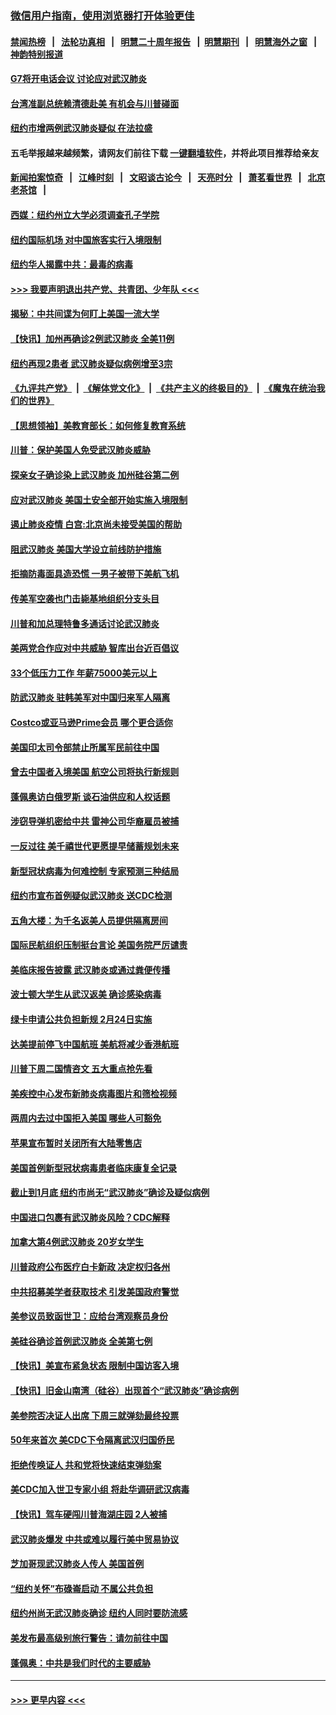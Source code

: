 ### [微信用户指南，使用浏览器打开体验更佳](https://github.com/gfw-breaker/banned-news1/blob/master/indexes/wechat-guide.md?t=0)
#### [禁闻热榜](热点新闻.md?t=0)  &nbsp;&nbsp;|&nbsp;&nbsp; [法轮功真相](https://github.com/gfw-breaker/truth/blob/master/README.md?t=0) &nbsp;&nbsp;|&nbsp;&nbsp; [明慧二十周年报告](https://github.com/gfw-breaker/mh-reports/blob/master/README.md?t=0) &nbsp;&nbsp;|&nbsp;&nbsp;[明慧期刊](https://github.com/gfw-breaker/mh-qikan) &nbsp;&nbsp;|&nbsp;&nbsp; [明慧海外之窗](https://github.com/gfw-breaker/mh-news/blob/master/README.md?t=0) &nbsp;&nbsp;|&nbsp;&nbsp; [神韵特别报道](https://github.com/gfw-breaker/mh-news/blob/master/shenyun.md?t=0)
#### [G7将开电话会议 讨论应对武汉肺炎](../pages/nsc412/n11841658.md?t=02040033) 
#### [台湾准副总统赖清德赴美 有机会与川普碰面](../pages/nsc412/n11841332.md?t=02040033) 
#### [纽约市增两例武汉肺炎疑似 在法拉盛](../pages/nsc412/n11840625.md?t=02040033) 
#### 五毛举报越来越频繁，请网友们前往下载 [一键翻墙软件](https://github.com/gfw-breaker/ssr-accounts)，并将此项目推荐给亲友
#### [新闻拍案惊奇](https://github.com/gfw-breaker/banned-news1/blob/master/pages/link4.md) &nbsp;&nbsp;|&nbsp;&nbsp; [江峰时刻](https://github.com/gfw-breaker/banned-news1/blob/master/pages/link4.md) &nbsp;&nbsp;|&nbsp;&nbsp; [文昭谈古论今](https://github.com/gfw-breaker/banned-news1/blob/master/pages/link4.md) &nbsp;&nbsp;|&nbsp;&nbsp; [天亮时分](https://github.com/gfw-breaker/banned-news1/blob/master/pages/link4.md) &nbsp;&nbsp;|&nbsp;&nbsp; [萧茗看世界](https://github.com/gfw-breaker/banned-news1/blob/master/pages/link4.md) &nbsp;&nbsp;|&nbsp;&nbsp; [北京老茶馆](https://github.com/gfw-breaker/banned-news1/blob/master/pages/link4.md) &nbsp;&nbsp;|&nbsp;&nbsp; 
#### [西媒：纽约州立大学必须调查孔子学院](../pages/nsc412/n11840637.md?t=02040033) 
#### [纽约国际机场  对中国旅客实行入境限制](../pages/nsc412/n11840619.md?t=02040033) 
#### [纽约华人揭露中共：最毒的病毒](../pages/nsc412/n11840631.md?t=02040033) 
#### [>>> 我要声明退出共产党、共青团、少年队 <<<](https://github.com/begood0513/goodnews/blob/master/quit/letter.md) 
#### [揭秘：中共间谍为何盯上美国一流大学](../pages/nsc412/n11840270.md?t=02040033) 
#### [【快讯】加州再确诊2例武汉肺炎 全美11例](../pages/nsc412/n11840339.md?t=02040033) 
#### [纽约再现2患者 武汉肺炎疑似病例增至3宗](../pages/nsc412/n11840010.md?t=02040033) 
#### [《九评共产党》](https://github.com/begood0513/9ping.md/blob/master/README.md) &nbsp;|&nbsp; [《解体党文化》](../../../../jtdwh.md/blob/master/README.md)  &nbsp;|&nbsp; [《共产主义的终极目的》](../../../../gczydzjmd.md/blob/master/README.md) &nbsp;|&nbsp; [《魔鬼在统治我们的世界》](../../../../mgztzwmdsj.md/blob/master/README.md) 
#### [【思想领袖】美教育部长：如何修复教育系统](../pages/nsc412/n11690865.md?t=02040033) 
#### [川普：保护美国人免受武汉肺炎威胁](../pages/nsc412/n11839718.md?t=02040033) 
#### [探亲女子确诊染上武汉肺炎 加州硅谷第二例](../pages/nsc412/n11839784.md?t=02040033) 
#### [应对武汉肺炎 美国土安全部开始实施入境限制](../pages/nsc412/n11839729.md?t=02040033) 
#### [遏止肺炎疫情 白宫:北京尚未接受美国的帮助](../pages/nsc412/n11839660.md?t=02040033) 
#### [阻武汉肺炎 美国大学设立前线防护措施](../pages/nsc412/n11839479.md?t=02040033) 
#### [拒摘防毒面具造恐慌 一男子被带下美航飞机](../pages/nsc412/n11839455.md?t=02040033) 
#### [传美军空袭也门击毙基地组织分支头目](../pages/nsc412/n11839210.md?t=02040033) 
#### [川普和加总理特鲁多通话讨论武汉肺炎](../pages/nsc412/n11839128.md?t=02040033) 
#### [美两党合作应对中共威胁 智库出台近百倡议](../pages/nsc412/n11838437.md?t=02040033) 
#### [33个低压力工作 年薪75000美元以上](../pages/nsc412/n11834441.md?t=02040033) 
#### [防武汉肺炎 驻韩美军对中国归来军人隔离](../pages/nsc412/n11838970.md?t=02040033) 
#### [Costco或亚马逊Prime会员 哪个更合适你](../pages/nsc412/n11834459.md?t=02040033) 
#### [美国印太司令部禁止所属军民前往中国](../pages/nsc412/n11838418.md?t=02040033) 
#### [曾去中国者入境美国 航空公司将执行新规则](../pages/nsc412/n11838375.md?t=02040033) 
#### [蓬佩奥访白俄罗斯 谈石油供应和人权话题](../pages/nsc412/n11838242.md?t=02040033) 
#### [涉窃导弹机密给中共 雷神公司华裔雇员被捕](../pages/nsc412/n11838129.md?t=02040033) 
#### [一反过往 美千禧世代更愿提早储蓄规划未来](../pages/nsc412/n11837601.md?t=02040033) 
#### [新型冠状病毒为何难控制 专家预测三种结局](../pages/nsc412/n11838002.md?t=02040033) 
#### [纽约市宣布首例疑似武汉肺炎 送CDC检测](../pages/nsc412/n11837852.md?t=02040033) 
#### [五角大楼：为千名返美人员提供隔离房间](../pages/nsc412/n11837831.md?t=02040033) 
#### [国际民航组织压制挺台言论 美国务院严厉谴责](../pages/nsc412/n11837791.md?t=02040033) 
#### [美临床报告披露 武汉肺炎或通过粪便传播](../pages/nsc412/n11837626.md?t=02040033) 
#### [波士顿大学生从武汉返美 确诊感染病毒](../pages/nsc412/n11837580.md?t=02040033) 
#### [绿卡申请公共负担新规 2月24日实施](../pages/nsc412/n11836634.md?t=02040033) 
#### [达美提前停飞中国航班 美航将减少香港航班](../pages/nsc412/n11837649.md?t=02040033) 
#### [川普下周二国情咨文 五大重点抢先看](../pages/nsc412/n11837512.md?t=02040033) 
#### [美疾控中心发布新肺炎病毒图片和筛检视频](../pages/nsc412/n11837491.md?t=02040033) 
#### [两周内去过中国拒入美国 哪些人可豁免](../pages/nsc412/n11837400.md?t=02040033) 
#### [苹果宣布暂时关闭所有大陆零售店](../pages/nsc412/n11837097.md?t=02040033) 
#### [美国首例新型冠状病毒患者临床康复全记录](../pages/nsc412/n11836513.md?t=02040033) 
#### [截止到1月底  纽约市尚无“武汉肺炎”确诊及疑似病例](../pages/nsc412/n11836657.md?t=02040033) 
#### [中国进口包裹有武汉肺炎风险？CDC解释](../pages/nsc412/n11836321.md?t=02040033) 
#### [加拿大第4例武汉肺炎 20岁女学生](../pages/nsc412/n11836537.md?t=02040033) 
#### [川普政府公布医疗白卡新政 决定权归各州](../pages/nsc412/n11836336.md?t=02040033) 
#### [中共招募美学者获取技术 引发美国政府警觉](../pages/nsc412/n11836277.md?t=02040033) 
#### [美参议员致函世卫：应给台湾观察员身份](../pages/nsc412/n11836183.md?t=02040033) 
#### [美硅谷确诊首例武汉肺炎 全美第七例](../pages/nsc412/n11836093.md?t=02040033) 
#### [【快讯】美宣布紧急状态 限制中国访客入境](../pages/nsc412/n11836030.md?t=02040033) 
#### [【快讯】旧金山南湾（硅谷）出现首个“武汉肺炎”确诊病例](../pages/nsc412/n11836084.md?t=02040033) 
#### [美参院否决证人出席 下周三就弹劾最终投票](../pages/nsc412/n11835900.md?t=02040033) 
#### [50年来首次 美CDC下令隔离武汉归国侨民](../pages/nsc412/n11835854.md?t=02040033) 
#### [拒绝传唤证人 共和党将快速结束弹劾案](../pages/nsc412/n11835573.md?t=02040033) 
#### [美CDC加入世卫专家小组 将赴华调研武汉病毒](../pages/nsc412/n11835584.md?t=02040033) 
#### [【快讯】驾车硬闯川普海湖庄园 2人被捕](../pages/nsc412/n11835785.md?t=02040033) 
#### [武汉肺炎爆发 中共或难以履行美中贸易协议](../pages/nsc412/n11834752.md?t=02040033) 
#### [芝加哥现武汉肺炎人传人 美国首例](../pages/nsc412/n11834730.md?t=02040033) 
#### [“纽约关怀”布碌崙启动  不属公共负担](../pages/nsc412/n11834269.md?t=02040033) 
#### [纽约州尚无武汉肺炎确诊  纽约人同时要防流感](../pages/nsc412/n11834247.md?t=02040033) 
#### [美发布最高级别旅行警告：请勿前往中国](../pages/nsc412/n11834038.md?t=02040033) 
#### [蓬佩奥：中共是我们时代的主要威胁](../pages/nsc412/n11833434.md?t=02040033) 

----
#### [ >>> 更早内容 <<< ](../indexes/nsc412-earlier.md)

